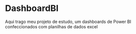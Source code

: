 # DashboardBI
Aqui trago meu projeto de estudo, um dashboards de Power BI confeccionados com planilhas de dados excel
